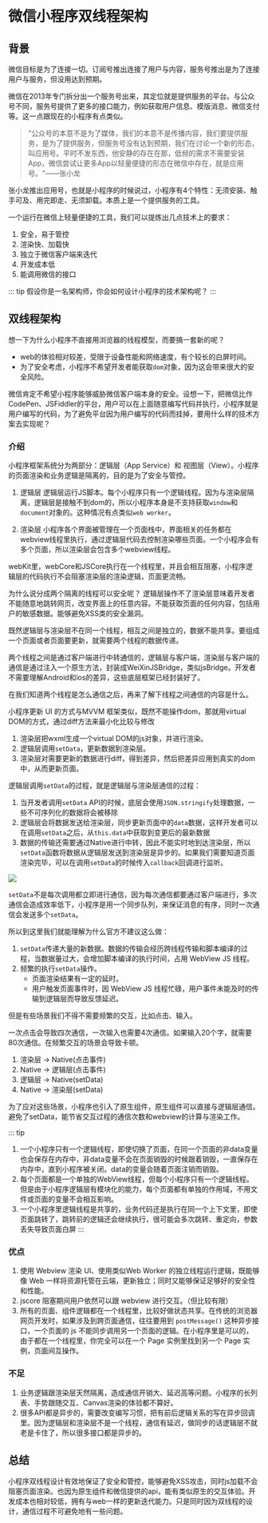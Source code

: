 # 微信小程序双线程架构
## 背景

微信目标是为了连接一切。订阅号推出连接了用户与内容，服务号推出是为了连接用户与服务，但没用达到预期。

微信在2013年专门拆分出一个服务号出来，其定位就是提供服务的平台。与公众号不同，服务号提供了更多的接口能力，例如获取用户信息、模版消息、微信支付等。这一点跟现在的小程序有点类似。

> "公众号的本意不是为了媒体，我们的本意不是传播内容，我们要提供服务，是为了提供服务，但服务号没有达到预期，我们在讨论一个新的形态，叫应用号。平时不发东西，他安静的存在在那，低频的需求不需要安装App，微信尝试让更多App以轻量便捷的形态在微信中存在，就是应用号。"——张小龙

张小龙推出应用号，也就是小程序的时候说过，小程序有4个特性：无须安装、触手可及、用完即走、无须卸载。本质上是一个提供服务的工具。

一个运行在微信上轻量便捷的工具，我们可以提炼出几点技术上的要求：

1. 安全，易于管控
2. 渲染快、加载快
3. 独立于微信客户端来迭代
4. 开发成本低
5. 能调用微信的接口

::: tip
假设你是一名架构师，你会如何设计小程序的技术架构呢？
:::

## 双线程架构

想一下为什么小程序不直接用浏览器的线程模型，而要搞一套新的呢？

- web的体验相对较差，受限于设备性能和网络速度，有个较长的白屏时间。
- 为了安全考虑，小程序不希望开发者能获取`dom`对象，因为这会带来很大的安全风险。

微信肯定不希望小程序能够威胁微信客户端本身的安全。设想一下，把微信比作CodePen、JSFiddler的平台，用户可以在上面随意编写代码并执行，小程序就是用户编写的代码，为了避免平台因为用户编写的代码而挂掉，要用什么样的技术方案去实现呢？

### 介绍

小程序框架系统分为两部分：逻辑层（App Service）和 视图层（View）。小程序的页面渲染和业务逻辑是隔离的，目的是为了安全与管控。

1. 逻辑层
逻辑层运行JS脚本。每个小程序只有一个逻辑线程。因为与渲染层隔离，逻辑层是接触不到dom的，所以小程序本身是不支持获取`window`和`document`对象的。这种情况有点类似`web worker`。

2. 渲染层
小程序各个界面被管理在一个页面栈中，界面相关的任务都在webview线程里执行，通过逻辑层代码去控制渲染哪些页面。一个小程序会有多个页面，所以渲染层会包含多个webview线程。

webKit里，webCore和JSCore执行在一个线程里，并且会相互阻塞，小程序逻辑层的代码执行不会阻塞渲染层的渲染逻辑，页面更流畅。

为什么说分成两个隔离的线程可以安全呢？
逻辑层操作不了渲染层意味着开发者不能随意地跳转网页，改变界面上的任意内容。不能获取页面的任何内容，包括用户的敏感数据。能够避免XSS类的安全漏洞。


既然逻辑层与渲染层不在同一个线程，相互之间是独立的，数据不能共享。要组成一个页面或者页面要更新，就需要两个线程的数据传递。

两个线程之间是通过客户端进行中转通信的，逻辑层与客户端，渲染层与客户端的通信是通过注入一个原生方法，封装成WeiXinJSBridge，类似jsBridge。开发者不需要理解Android和ios的差异，这些底层框架已经封装好了。

在我们知道两个线程是怎么通信之后，再来了解下线程之间通信的内容是什么。

小程序更新 UI 的方式与MVVM 框架类似，既然不能操作dom，那就用virtual DOM的方式，通过diff方法来最小化比较与修改
1. 渲染层把wxml生成一个virtual DOM的js对象，并进行渲染。
2. 逻辑层调用`setData`，更新数据到渲染层。
3. 渲染层对需要更新的数据进行diff，得到差异，然后把差异应用到真实的dom中，从而更新页面。

逻辑层调用`setData`的过程，就是逻辑层与渲染层通信的过程：

1. 当开发者调用`setData` API的时候，底层会使用`JSON.stringify`处理数据，一些不可序列化的数据将会被移除
2. 逻辑层会将数据发送给渲染层，同步更新页面中的`data`数据，这样开发者可以在调用`setData`之后，从`this.data`中获取到变更后的最新数据
3. 数据的传输还需要通过Native进行中转，因此不能实时地到达渲染层，所以`setData`函数将数据从逻辑层发送到渲染层是异步的。如果我们需要知道页面渲染完毕，可以在调用`setData`的时候传入`callback`回调进行监听。

![](http://img.littlegrayss.com/84og9toabm)

`setData`不是每次调用都立即进行通信，因为每次通信都要通过客户端进行，多次通信会造成效率低下，小程序是用一个同步队列，来保证消息的有序，同时一次通信会发送多个`setData`。

所以到这里我们就能理解为什么官方不建议这么做：
1. `setData`传递大量的新数据。数据的传输会经历跨线程传输和脚本编译的过程，当数据量过大，会增加脚本编译的执行时间，占用 WebView JS 线程。
2. 频繁的执行`setData`操作。
    - 页面渲染结果有一定的延时。
    - 用户触发页面事件时，因 WebView JS 线程忙碌，用户事件未能及时的传输到逻辑层而导致反馈延迟。

但是有些场景我们不得不需要频繁的交互，比如点击、输入。

一次点击会导致四次通信，一次输入也需要4次通信。如果输入20个字，就需要80次通信。在频繁交互的场景会导致卡顿。

1. 渲染层 -> Native(点击事件)
2. Native -> 逻辑层(点击事件)
3. 逻辑层 -> Native(setData)
4. Native -> 渲染层(setData)

为了应对这些场景，小程序也引入了原生组件，原生组件可以直接与逻辑层通信。避免了setData，能节省交互过程的通信次数和webview的计算与渲染工作。

::: tip
1. 一个小程序只有一个逻辑线程，即使切换了页面，在同一个页面的非data变量也会保存在内存中，非data变量不会在页面销毁的时候跟着销毁，一直保存在内存中，直到小程序被关闭。data的变量会随着页面注销而销毁。
2. 每个页面都是一个单独的WebView线程，但每个小程序只有一个逻辑线程。但是由于小程序逻辑层有模块化的能力，每个页面都有单独的作用域，不用文件或页面的变量不会相互影响。
3. 一个小程序里逻辑线程是共享的，业务代码还是执行在同一个上下文里，即使页面跳转了，跳转前的逻辑还会继续执行，很可能会多次跳转、重定向，参数丢失导致页面白屏
:::

### 优点
1. 使用 Webview 渲染 UI、使用类似Web Worker 的独立线程运行逻辑，既能够像 Web 一样将资源托管在云端，更新独立；同时又能够保证足够好的安全性和性能。
2. jscore 阻塞期间用户依然可以跟 webview 进行交互。（但比较有限）
2. 所有的页面、组件逻辑都在一个线程里，比较好做状态共享。在传统的浏览器网页开发时，如果涉及到跨页面通信，往往要用到 `postMessage()` 这种异步接口，一个页面的 js 不能同步调用另一个页面的逻辑。在小程序里是可以的，由于都在一个线程里，你完全可以在一个 Page 实例里找到另一个 Page 实例，页面间互操作。

### 不足
1. 业务逻辑跟渲染层天然隔离，造成通信开销大、延迟高等问题。小程序的长列表、手势跟随交互、Canvas渲染的体验都不算好。
2. 很多API都是异步的，需要改变编写习惯，把有前后逻辑关系的写在异步回调里。因为逻辑层和渲染层不是一个线程，通信有延迟，做同步的话逻辑层不就老是卡住了，所以很多接口都是异步的。

## 总结
小程序双线程设计有效地保证了安全和管控，能够避免XSS攻击，同时js加载不会阻塞页面渲染。也因为原生组件和微信提供的api，能有类似原生的交互体验。开发成本也相对较低，拥有与web一样的更新迭代能力。只是同时因为双线程的设计，通信过程不可避免地有一些问题。